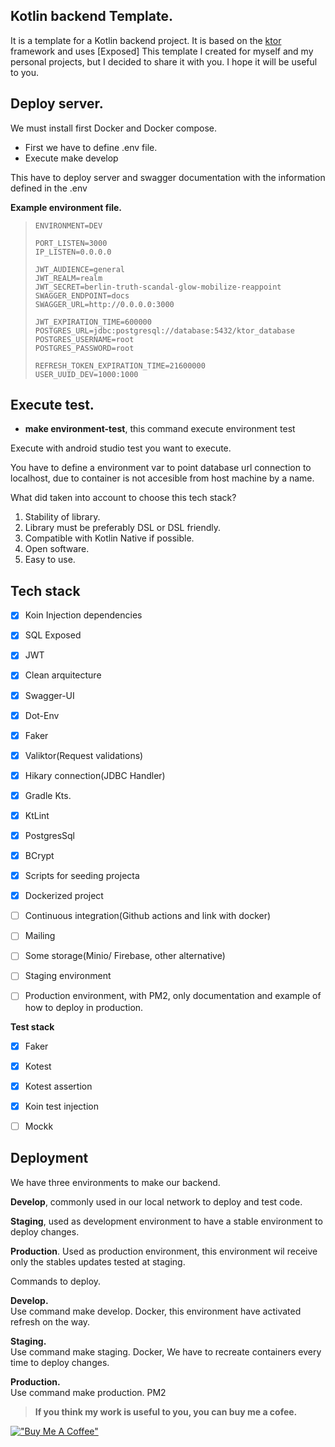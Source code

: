## **Kotlin backend Template.**

It is a template for a Kotlin backend project. It is based on the [ktor](https://ktor.io/) framework and uses [Exposed]
This template I created for myself and my personal projects, but I decided to share it with you. I hope it will be useful to you.


## **Deploy server.**

We must install first Docker and Docker compose.

- First we have to define .env file.
- Execute make develop

This have to deploy server and swagger documentation with the information defined in the .env

**Example environment file.**

>     ENVIRONMENT=DEV  
>       
>     PORT_LISTEN=3000  
>     IP_LISTEN=0.0.0.0  
>       
>     JWT_AUDIENCE=general  
>     JWT_REALM=realm  
>     JWT_SECRET=berlin-truth-scandal-glow-mobilize-reappoint  
>     SWAGGER_ENDPOINT=docs  
>     SWAGGER_URL=http://0.0.0.0:3000  
>       
>     JWT_EXPIRATION_TIME=600000  
>     POSTGRES_URL=jdbc:postgresql://database:5432/ktor_database  
>     POSTGRES_USERNAME=root  
>     POSTGRES_PASSWORD=root  
>       
>     REFRESH_TOKEN_EXPIRATION_TIME=21600000  
>     USER_UUID_DEV=1000:1000

## **Execute test.**

- **make environment-test**, this command execute environment test

Execute with android studio test you want to execute.

You have to define a environment var to point database url connection to localhost, due to container is not accesible from host machine by a name.


What did taken into account to choose this tech stack?
1) Stability of library.
2) Library must be preferably DSL or DSL friendly.
3) Compatible with Kotlin Native if possible.
4) Open software.
5) Easy to use.

## Tech stack
- [x] Koin Injection dependencies
- [x] SQL Exposed
- [x] JWT
- [x] Clean arquitecture
- [x] Swagger-UI
- [x] Dot-Env
- [x] Faker
- [x] Valiktor(Request validations)
- [x] Hikary connection(JDBC Handler)
- [x] Gradle Kts.
- [x] KtLint
- [x] PostgresSql
- [x] BCrypt
- [x] Scripts for seeding projecta
- [x] Dockerized project
- [ ] Continuous integration(Github actions and link with docker)
- [ ] Mailing
- [ ] Some storage(Minio/ Firebase, other alternative)
- [ ] Staging environment
- [ ] Production environment, with PM2, only documentation and example of how to deploy in production.


**Test stack**
- [x] Faker
- [x] Kotest
- [x] Kotest assertion
- [x] Koin test injection
- [ ] Mockk



## Deployment

We have three environments to make our backend.

**Develop**, commonly used in our local network to deploy and test code.

**Staging**, used as development environment to have a stable environment to deploy changes.

**Production**. Used as production environment, this environment wil receive only the stables updates tested at staging.

Commands to deploy.

**Develop.**  
Use command make develop. Docker, this environment have activated refresh on the way.

**Staging.**  
Use command make staging. Docker, We have to recreate containers every time to deploy changes.

**Production.**  
Use command make production. PM2








> **If you think my work is useful to you, you can buy me a cofee.**

[!["Buy Me A Coffee"](https://www.buymeacoffee.com/assets/img/custom_images/orange_img.png)](https://www.buymeacoffee.com/cristianmed)